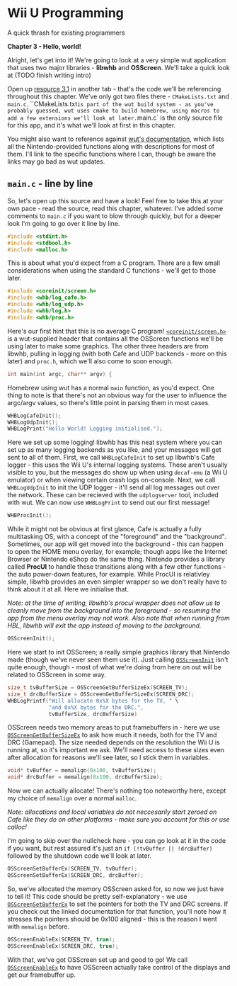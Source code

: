 # Wii U Programming
A quick thrash for existing programmers

**Chapter 3 - Hello, world!**

Alright, let's get into it! We're going to look at a very simple wut application that uses two major libraries - **libwhb** and **OSScreen**. We'll take a quick look at (TODO finish writing intro)

Open up [resource 3.1](/resources/3-1-HulloWorld) in another tab - that's the code we'll be referencing throughout this chapter. We've only got two files there - `CMakeLists.txt` and `main.c`. ``CMakeLists.txt` is part of the wut build system - as you've probably guessed, wut uses cmake to build homebrew, using macros to add a few extensions we'll look at later. `main.c` is the only source file for this app, and it's what we'll look at first in this chapter.

You might also want to reference against [wut's documentation](https://decaf-emu.github.io/wut/), which lists all the Nintendo-provided functions along with descriptions for most of them. I'll link to the specific functions where I can, though be aware the links may go bad as wut updates.

## `main.c` - line by line
So, let's open up this source and have a look! Feel free to take this at your own pace - read the source, read this chapter, whatever. I've added some comments to `main.c` if you want to blow through quickly, but for a deeper look I'm going to go over it line by line.

```c
#include <stdint.h>
#include <stdbool.h>
#include <malloc.h>
```
This is about what you'd expect from a C program. There are a few small considerations when using the standard C functions - we'll get to those later.

```c
#include <coreinit/screen.h>
#include <whb/log_cafe.h>
#include <whb/log_udp.h>
#include <whb/log.h>
#include <whb/proc.h>
```
Here's our first hint that this is no average C program! [`<coreinit/screen.h>`](https://decaf-emu.github.io/wut/screen_8h.html) is a wut-supplied header that contains all the OSScreen functions we'll be using later to make some graphics. The other three headers are from libwhb, pulling in logging (with both Cafe and UDP backends - more on this later) and `proc.h`, which we'll also come to soon enough.

```c
int main(int argc, char** argv) {
```
Homebrew using wut has a normal `main` function, as you'd expect. One thing to note is that there's not an obvious way for the user to influence the argc/argv values, so there's little point in parsing them in most cases.

```c
WHBLogCafeInit();
WHBLogUdpInit();
WHBLogPrint("Hello World! Logging initialised.");
```
Here we set up some logging! libwhb has this neat system where you can set up as many logging backends as you like, and your messages will get sent to all of them. First, we call `WHBLogCafeInit` to set up libwhb's Cafe logger - this uses the Wii U's internal logging systems. These aren't usually visible to you, but the messages do show up when using `decaf-emu` (a Wii U emulator) or when viewing certain crash logs on-console. Next, we call `WHBLogUdpInit` to init the UDP logger - it'll send all log messages out over the network. These can be recieved with the `udplogserver` tool, included with wut. We can now use `WHBLogPrint` to send out our first message!

```c
WHBProcInit();
```
While it might not be obvious at first glance, Cafe is actually a fully multitasking OS, with a concept of the "foreground" and the "background". Sometimes, our app will get moved into the background - this can happen to open the HOME menu overlay, for example; though apps like the Internet Browser or Nintendo eShop do the same thing. Nintendo provides a library called **ProcUI** to handle these transitions along with a few other functions - the auto power-down features, for example. While ProcUI is relativley simple, libwhb provides an even simpler wrapper so we don't really have to think about it at all. Here we initialise that.

*Note: at the time of writing, libwhb's procui wrapper does not allow us to cleanly move from the background into the foreground - so resuming the app from the menu overlay may not work. Also note that when running from HBL, libwhb will exit the app instead of moving to the background.*

```c
OSScreenInit();
```
Here we start to init OSScreen; a really simple graphics library that Nintendo made (though we've never seen them use it). Just calling [`OSScreenInit`](https://decaf-emu.github.io/wut/group__coreinit__screen.html#gac678395798fae82a857a824eedebd7de) isn't quite enough, though - most of what we're doing from here on out will be related to OSScreen in some way.

```c
size_t tvBufferSize = OSScreenGetBufferSizeEx(SCREEN_TV);
size_t drcBufferSize = OSScreenGetBufferSizeEx(SCREEN_DRC);
WHBLogPrintf("Will allocate 0x%X bytes for the TV, " \
             "and 0x%X bytes for the DRC.",
             tvBufferSize, drcBufferSize)
```
OSScreen needs two memory areas to put framebuffers in - here we use [`OSScreenGetBufferSizeEx`](https://decaf-emu.github.io/wut/group__coreinit__screen.html#ga14a0a2e005fc00ddd23ac58aff566ee5) to ask how much it needs, both for the TV and DRC (Gamepad). The size needed depends on the resolution the Wii U is running at, so it's important we ask. We'll need access to these sizes even after allocation for reasons we'll see later, so I stick them in variables.

```c
void* tvBuffer = memalign(0x100, tvBufferSize);
void* drcBuffer = memalign(0x100, drcBufferSize);
```
Now we can actually allocate! There's nothing too noteworthy here, except my choice of `memalign` over a normal `malloc`.

*Note: allocations and local variables do not neccesarily start zeroed on Cafe like they do on other platforms - make sure you account for this or use calloc!*

I'm going to skip over the nullcheck here - you can go look at it in the code if you want, but rest assured it's just an `if (!tvBuffer || !drcBuffer)` followed by the shutdown code we'll look at later.

```c
OSScreenSetBufferEx(SCREEN_TV, tvBuffer);
OSScreenSetBufferEx(SCREEN_DRC, drcBuffer);
```
So, we've allocated the memory OSScreen asked for, so now we just have to tell it! This code should be pretty self-explanatory - we use [`OSScreenSetBufferEx`](https://decaf-emu.github.io/wut/group__coreinit__screen.html#gae7f7bf93df292c52972baf07b0ba8116) to set the pointers for both the TV and DRC screens. If you check out the linked documentation for that function, you'll note how it stresses the pointers should be 0x100 aligned - this is the reason I went with `memalign` before.

```c
OSScreenEnableEx(SCREEN_TV, true);
OSScreenEnableEx(SCREEN_DRC, true);
```
With that, we've got OSScreen set up and good to go! We call [`OSScreenEnableEx`](https://decaf-emu.github.io/wut/group__coreinit__screen.html#ga0dd2476b23f7f4e52a5167f2335773e3) to have OSScreen actually take control of the displays and get our framebuffer up.